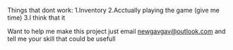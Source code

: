 Things that dont work:
1.Inventory
2.Acctually playing the game (give me time)
3.I think that it

Want to help me make this project just email newgavgav@outlook.com and tell me your skill that could be usefull
